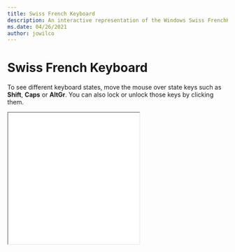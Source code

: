 ```yaml
---
title: Swiss French Keyboard
description: An interactive representation of the Windows Swiss FrenchKeyboard. To see different keyboard states, click or move the mouse over the state keys.
ms.date: 04/26/2021
author: jowilco
---
```


# Swiss French Keyboard

To see different keyboard states, move the mouse over state keys such as **Shift**, **Caps** or **AltGr**. You can also lock or unlock those keys by clicking them.

<iframe src="kbdsf_2.html" height="300"></iframe>
